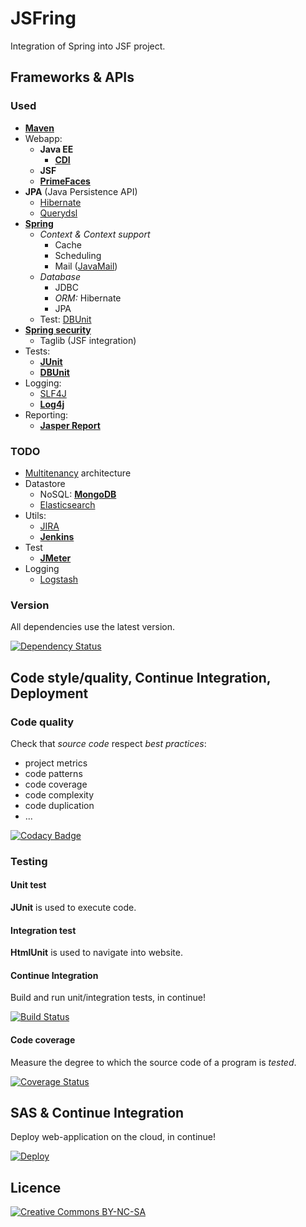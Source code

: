 ﻿# JSFring

Integration of Spring into JSF project.

## Frameworks & APIs

### Used

* [**Maven**](https://maven.apache.org/)
* Webapp:
	* **Java EE**
		* [**CDI**](https://docs.oracle.com/javaee/6/tutorial/doc/gjbnr.html)
	* **JSF**
	* [**PrimeFaces**](http://primefaces.org/)
* **JPA** (Java Persistence API)
	* [Hibernate](http://hibernate.org/)
	* [Querydsl](http://www.querydsl.com/)
* [**Spring**](http://projects.spring.io/spring-framework/)
	* *Context & Context support*
		* Cache
		* Scheduling
		* Mail ([JavaMail](http://www.oracle.com/technetwork/java/javamail/index.html))
	* *Database*
		* JDBC
		* *ORM:* Hibernate
		* JPA
	* Test: [DBUnit](http://springtestdbunit.github.io/spring-test-dbunit/)
* [**Spring security**](http://projects.spring.io/spring-security/)
	* Taglib (JSF integration)
* Tests:
	* [**JUnit**](http://junit.org/)
	* [**DBUnit**](http://dbunit.sourceforge.net/)
* Logging:
	* [SLF4J](http://www.slf4j.org/)
	* [**Log4j**](http://logging.apache.org/log4j/2.x/)
* Reporting:
	* [**Jasper Report**](https://community.jaspersoft.com/project/jasperreports-server)

### TODO

* [Multitenancy](https://en.wikipedia.org/wiki/Multitenancy) architecture
* Datastore
	* NoSQL: [**MongoDB**](https://www.mongodb.org/)
	* [Elasticsearch](https://www.elastic.co/fr/)
* Utils:
	* [JIRA](https://fr.atlassian.com/software/jira)
	* [**Jenkins**](https://jenkins-ci.org/)
* Test
	* [**JMeter**](http://jmeter.apache.org/)
* Logging
	* [Logstash](https://www.elastic.co/products/logstash)

### Version

All dependencies use the latest version.

[![Dependency Status](https://www.versioneye.com/user/projects/56193e49a193340f2f000309/badge.svg?style=flat)](https://www.versioneye.com/user/projects/56193e49a193340f2f000309)
	
## Code style/quality, Continue Integration, Deployment

### Code quality

Check that *source code* respect *best practices*:
* project metrics
* code patterns
* code coverage
* code complexity
* code duplication
* ...

[![Codacy Badge](https://api.codacy.com/project/badge/9ea574afb85b496294af3b6057e278aa)](https://www.codacy.com/app/pinguet62/JSFring)

### Testing

#### Unit test

**JUnit** is used to execute code.

#### Integration test

**HtmlUnit** is used to navigate into website.

#### Continue Integration

Build and run unit/integration tests, in continue!

[![Build Status](https://travis-ci.org/pinguet62/JSFring.svg?branch=master)](https://travis-ci.org/pinguet62/JSFring)

#### Code coverage

Measure the degree to which the source code of a program is *tested*.

[![Coverage Status](https://coveralls.io/repos/pinguet62/JSFring/badge.svg?branch=master&service=github)](https://coveralls.io/github/pinguet62/JSFring?branch=master)

## SAS & Continue Integration

Deploy web-application on the cloud, in continue!

[![Deploy](https://www.herokucdn.com/deploy/button.png)](http://pinguet62-jsfring.herokuapp.com/)

## Licence

[![Creative Commons BY-NC-SA](https://img.shields.io/badge/style-plastic-brightgreen.svg)](http://creativecommons.org/licenses/by-nc-sa/4.0/)
